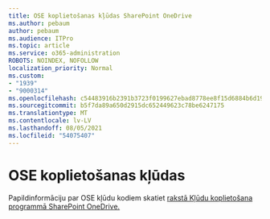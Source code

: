 ```yaml
---
title: OSE koplietošanas kļūdas SharePoint OneDrive
ms.author: pebaum
author: pebaum
ms.audience: ITPro
ms.topic: article
ms.service: o365-administration
ROBOTS: NOINDEX, NOFOLLOW
localization_priority: Normal
ms.custom:
- "1939"
- "9000314"
ms.openlocfilehash: c54483916b2391b3723f0199627ebad8778ee8f15d6884b6d19b1f59f7093918
ms.sourcegitcommit: b5f7da89a650d2915dc652449623c78be6247175
ms.translationtype: MT
ms.contentlocale: lv-LV
ms.lasthandoff: 08/05/2021
ms.locfileid: "54075407"
---
```

# <a name="ose-sharing-errors"></a>OSE koplietošanas kļūdas

Papildinformāciju par OSE kļūdu kodiem skatiet [rakstā Kļūdu koplietošana programmā SharePoint OneDrive.](https://docs.microsoft.com/sharepoint/sharepoint-onedrive-error-message)
